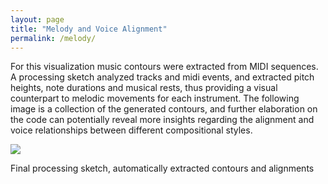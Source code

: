 ```yaml
---
layout: page
title: "Melody and Voice Alignment"
permalink: /melody/
---
```


For this visualization music contours were extracted from MIDI sequences. A processing sketch analyzed tracks and midi events, and extracted pitch heights, note durations and musical rests, thus providing a visual counterpart to melodic movements for each instrument. The following image is a collection of the generated contours, and further elaboration on the code can potentially reveal more insights regarding the alignment and voice relationships between different compositional styles.

<img src="../assets/contour_counterpoint.png" style="max-width:57.6%; min-width: 265px;"/>

Final processing sketch, automatically extracted contours and alignments